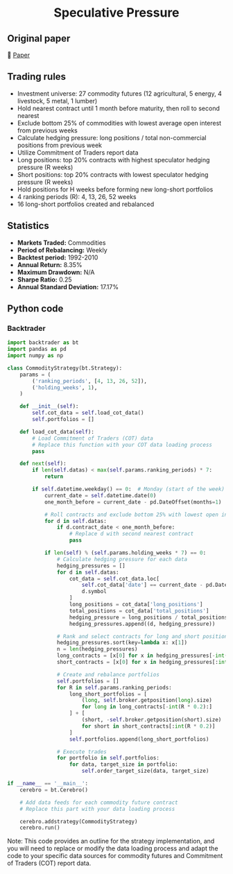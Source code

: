 <div align="center">
  <h1>Speculative Pressure</h1>
</div>

## Original paper

📕 [Paper](https://papers.ssrn.com/sol3/papers.cfm?abstract_id=3279425)

## Trading rules

- Investment universe: 27 commodity futures (12 agricultural, 5 energy, 4 livestock, 5 metal, 1 lumber)
- Hold nearest contract until 1 month before maturity, then roll to second nearest
- Exclude bottom 25% of commodities with lowest average open interest from previous weeks
- Calculate hedging pressure: long positions / total non-commercial positions from previous week
- Utilize Commitment of Traders report data
- Long positions: top 20% contracts with highest speculator hedging pressure (R weeks)
- Short positions: top 20% contracts with lowest speculator hedging pressure (R weeks)
- Hold positions for H weeks before forming new long-short portfolios
- 4 ranking periods (R): 4, 13, 26, 52 weeks
- 16 long-short portfolios created and rebalanced

## Statistics

- **Markets Traded:** Commodities
- **Period of Rebalancing:** Weekly
- **Backtest period:** 1992-2010
- **Annual Return:** 8.35%
- **Maximum Drawdown:** N/A
- **Sharpe Ratio:** 0.25
- **Annual Standard Deviation:** 17.17%

## Python code

### Backtrader

```python
import backtrader as bt
import pandas as pd
import numpy as np

class CommodityStrategy(bt.Strategy):
    params = (
        ('ranking_periods', [4, 13, 26, 52]),
        ('holding_weeks', 1),
    )

    def __init__(self):
        self.cot_data = self.load_cot_data()
        self.portfolios = []

    def load_cot_data(self):
        # Load Commitment of Traders (COT) data
        # Replace this function with your COT data loading process
        pass

    def next(self):
        if len(self.datas) < max(self.params.ranking_periods) * 7:
            return

        if self.datetime.weekday() == 0:  # Monday (start of the week)
            current_date = self.datetime.date(0)
            one_month_before = current_date - pd.DateOffset(months=1)

            # Roll contracts and exclude bottom 25% with lowest open interest
            for d in self.datas:
                if d.contract_date < one_month_before:
                    # Replace d with second nearest contract
                    pass

            if len(self) % (self.params.holding_weeks * 7) == 0:
                # Calculate hedging pressure for each data
                hedging_pressures = []
                for d in self.datas:
                    cot_data = self.cot_data.loc[
                        self.cot_data['date'] == current_date - pd.DateOffset(weeks=1),
                        d.symbol
                    ]
                    long_positions = cot_data['long_positions']
                    total_positions = cot_data['total_positions']
                    hedging_pressure = long_positions / total_positions
                    hedging_pressures.append((d, hedging_pressure))

                # Rank and select contracts for long and short positions
                hedging_pressures.sort(key=lambda x: x[1])
                n = len(hedging_pressures)
                long_contracts = [x[0] for x in hedging_pressures[-int(n * 0.2):]]
                short_contracts = [x[0] for x in hedging_pressures[:int(n * 0.2)]]

                # Create and rebalance portfolios
                self.portfolios = []
                for R in self.params.ranking_periods:
                    long_short_portfolios = [
                        (long, self.broker.getposition(long).size)
                        for long in long_contracts[-int(R * 0.2):]
                    ] + [
                        (short, -self.broker.getposition(short).size)
                        for short in short_contracts[:int(R * 0.2)]
                    ]
                    self.portfolios.append(long_short_portfolios)

                # Execute trades
                for portfolio in self.portfolios:
                    for data, target_size in portfolio:
                        self.order_target_size(data, target_size)

if __name__ == '__main__':
    cerebro = bt.Cerebro()

    # Add data feeds for each commodity future contract
    # Replace this part with your data loading process

    cerebro.addstrategy(CommodityStrategy)
    cerebro.run()
```

Note: This code provides an outline for the strategy implementation, and you will need to replace or modify the data loading process and adapt the code to your specific data sources for commodity futures and Commitment of Traders (COT) report data.